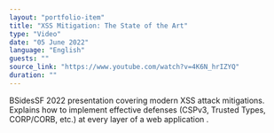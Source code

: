 ```yaml
---
layout: "portfolio-item"
title: "XSS Mitigation: The State of the Art"
type: "Video"
date: "05 June 2022"
language: "English"
guests: ""
source_link: "https://www.youtube.com/watch?v=4K6N_hrIZYQ"
duration: ""
---
```


BSidesSF 2022 presentation covering modern XSS attack mitigations. Explains how to implement effective defenses (CSPv3, Trusted Types, CORP/CORB, etc.) at every layer of a web application .
